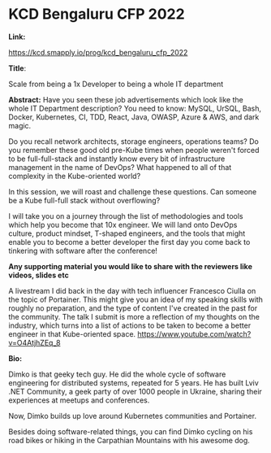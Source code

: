 # KCD Bengaluru CFP 2022

**Link:**

https://kcd.smapply.io/prog/kcd_bengaluru_cfp_2022

**Title**:

Scale from being a 1x Developer to being a whole IT department

**Abstract:** Have you seen these job advertisements which look like the whole IT Department description? You need to know: MySQL, UrSQL, Bash, Docker, Kubernetes, CI, TDD, React, Java, OWASP, Azure & AWS, and dark magic.

Do you recall network architects, storage engineers, operations teams? Do you remember these good old pre-Kube times when people weren't forced to be full-full-stack and instantly know every bit of infrastructure management in the name of DevOps? What happened to all of that complexity in the Kube-oriented world?

In this session, we will roast and challenge these questions. Can someone be a Kube full-full stack without overflowing?

I will take you on a journey through the list of methodologies and tools which help you become that 10x engineer. We will land onto DevOps culture, product mindset, T-shaped engineers, and the tools that might enable you to become a better developer the first day you come back to tinkering with software after the conference!

**Any supporting material you would like to share with the reviewers like videos, slides etc**

A livestream I did back in the day with tech influencer Francesco Ciulla on the topic of Portainer. This might give you an idea of my speaking skills with roughly no preparation, and the type of content I've created in the past for the community. The talk I submit is more a reflection of my thoughts on the industry, which turns into a list of actions to be taken to become a better engineer in that Kube-oriented space.
https://www.youtube.com/watch?v=O4AtjhZEq_8

**Bio:**

Dimko is that geeky tech guy. He did the whole cycle of software engineering for distributed systems, repeated for 5 years. He has built Lviv .NET Community, a geek party of over 1000 people in Ukraine, sharing their experiences at meetups and conferences. 

Now, Dimko builds up love around Kubernetes communities and Portainer.

Besides doing software-related things, you can find Dimko cycling on his road bikes or hiking in the Carpathian Mountains with his awesome dog.
